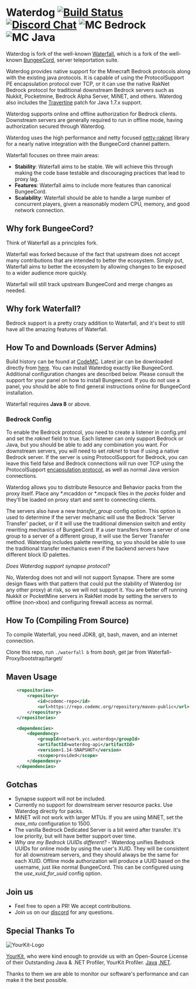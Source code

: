 Waterdog 
[![Build Status](https://ci.codemc.org/job/yesdog/job/Waterdog/badge/icon)](https://ci.codemc.org/job/yesdog/job/Waterdog/) 
[![Discord Chat](https://img.shields.io/discord/574240965351571477.svg)](https://discord.gg/VA8VgCz)
![MC Bedrock](https://gist.githubusercontent.com/colinrgodsey/ec4c8ad11c08d8e63bf8cd75679eed9f/raw/d523c9d9ecd2147b758da7dd6a9bcadc28a61f31/mcbe.svg?sanitize=true)
![MC Java](https://gist.githubusercontent.com/colinrgodsey/1e18f62beaec3bb595ef1ed381152ad4/raw/df118cbf5c812b050354b74eb9288f0f6748bf67/mcje.svg?sanitize=true)
=========

Waterdog is fork of the well-known [Waterfall](https://github.com/papermc/waterfall), 
which is a fork of the well-known [BungeeCord](https://github.com/SpigotMC/BungeeCord), server teleportation suite.

Waterdog provides native support for the Minecraft Bedrock protocols along with the existing java protocols.
It is capable of using the ProtocolSupport PE encapsulation protocol over TCP, or it can use the native RakNet 
Bedrock protocol for traditional downstream Bedrock servers such as Nukkit, Pocketmine, 
Bedrock Alpha Server, MiNET, and others. Waterdog also includes the [Travertine](https://github.com/papermc/travertine)
patch for Java 1.7.x support. 

Waterdog supports online and offline authorization for Bedrock clients. Downstream servers are generally
required to run in offline mode, having authorization secured through Waterdog. 

Waterdog uses the high performance and netty focused [netty-raknet](https://github.com/yesdog/netty-raknet)
library for a nearly native integration with the BungeeCord channel pattern. 

Waterfall focuses on three main areas:

- **Stability**: Waterfall aims to be stable. We will achieve this through making the code base testable and discouraging practices that lead to proxy lag.
- **Features**: Waterfall aims to include more features than canonical BungeeCord.
- **Scalability**: Waterfall should be able to handle a large number of concurrent players, given a reasonably modern CPU, memory, and good network connection.

## Why fork BungeeCord?

Think of Waterfall as a principles fork.

Waterfall was forked because of the fact that upstream does not accept many contributions that are intended to better the ecosystem. Simply put, Waterfall aims to better
the ecosystem by allowing changes to be exposed to a wider audience more quickly.

Waterfall will still track upstream BungeeCord and merge changes as needed.

## Why fork Waterfall?

Bedrock support is a pretty crazy addition to Waterfall, and it's best to still have all the amazing features of Waterfall. 

## How To and Downloads (Server Admins)
Build history can be found at [CodeMC](https://ci.codemc.org/job/yesdog/job/Waterdog/).
Latest jar can be downloaded directly from [here](https://ci.codemc.org/job/yesdog/job/Waterdog/lastSuccessfulBuild/artifact/Waterfall-Proxy/bootstrap/target/Waterdog.jar).
You can install Waterdog exactly like BungeeCord. Additional configuration changes are described below.
Please consult the support for your panel on how to install Bungeecord. If you do not use 
a panel, you should be able to find general instructions online for BungeeCord installation. 

Waterfall requires **Java 8** or above.

### Bedrock Config

To enable the Bedrock protocol, you need to create a listener in config.yml and set the *raknet* field to true.
Each listener can only support Bedrock or Java, but you should be able to add any combination you want. For downstream
servers, you will need to set *raknet* to true if using a native Bedrock server. If the server is using
ProtocolSupport for Bedrock, you can leave this field false and Bedrock connections will run over TCP using
the ProtocolSupport [encapsulation protocol](https://github.com/ProtocolSupport/ProtocolSupport/wiki/Encapsulation-Protocol), as well as normal Java version connections. 

Waterdog allows you to distribute Resource and Behavior packs from the proxy itself. 
Place any *.mcaddon or *.mcpack files in the *packs* folder and they'll 
be loaded on proxy start and sent to connecting clients. 

The servers also have a new *transfer_group* config option. This option is used to determine if 
the server mechanic will use the Bedrock 'Server Transfer' packet, or if it will use
the traditional dimension switch and entity rewriting mechanics of BungeeCord. 
If a user transfers from a server of one group to a server of a different group, 
it will use the Server Transfer method. Waterdog includes palette rewriting, so
you should be able to use the traditional transfer mechanics even if the backend
servers have different block ID palettes. 

*Does Waterdog support synapse protocol?*

No, Waterdog does not and will not support Synapse. There are some design flaws with that pattern
that could put the stability of Waterdog (or any other proxy) at risk, 
so we will not support it. You are better off running Nukkit or PocketMine servers in RakNet mode 
by setting the servers to offline (non-xbox) and configuring firewall access as normal. 

## How To (Compiling From Source)

To compile Waterfall, you need JDK8, git, bash, maven, and an internet connection.

Clone this repo, run `./waterfall b` from *bash*, get jar from Waterfall-Proxy/bootstrap/target/

## Maven Usage

```xml
    <repositories>
        <repository>
            <id>codemc-repo</id>
            <url>https://repo.codemc.org/repository/maven-public</url>
        </repository>
    </repositories>

    <dependencies>
        <dependency>
            <groupId>network.ycc.waterdog</groupId>
            <artifactId>waterdog-api</artifactId>
            <version>1.14-SNAPSHOT</version>
            <scope>provided</scope>
        </dependency>
    </dependencies>
```

## Gotchas

* Synapse support will not be included.
* Currently no support for downstream server resource packs. Use Waterdog directly for packs.
* MiNET will not work with larger MTUs. If you are using MiNET, set the *max_mtu* configuration to 1500.
* The vanilla Bedrock Dedicated Server is a bit weird after transfer. It's low priority, but will have better support over time. 
* *Why are my Bedrock UUIDs different?* - Waterdog unifies Bedrock UUIDs for online mode by using the user's XUID. They will
be consistent for all downstream servers, and they should always be the same for each XUID. Offline mode authorization
will produce a UUID based on the username, just like normal BungeeCord. This can be configured using the
*use_xuid_for_uuid* config option. 

## Join us

* Feel free to open a PR! We accept contributions.
* Join us on our [discord](https://discord.gg/MhhWfSW) for any questions.

## Special Thanks To

![YourKit-Logo](https://yourkit.com/images/yklogo.png)

[YourKit](https://yourkit.com/), who were kind enough to provide us with an Open-Source License of their Outstanding Java & .NET Profiler, YourKit Profiler.
[Java](https://yourkit.com/features/)  [.NET](https://yourkit.com/dotnet/features/).

Thanks to them we are able to monitor our software's performance and can make it the best possible.

